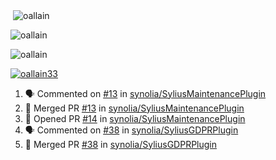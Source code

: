 <p>&nbsp;<img align="center" src="https://github-readme-stats.vercel.app/api?username=oallain&show_icons=true&locale=en" alt="oallain" /></p>

<p><img align="center" src="https://github-readme-streak-stats.herokuapp.com/?user=oallain&" alt="oallain" /></p>

<p><img src="https://github-readme-stats.vercel.app/api/top-langs?username=oallain&show_icons=true&locale=en&layout=compact" alt="oallain" /></p>

<p> <a href="https://twitter.com/oallain33" target="blank"><img src="https://img.shields.io/twitter/follow/oallain33?logo=twitter&style=for-the-badge" alt="oallain33" /></a> </p>

<!--START_SECTION:activity-->
1. 🗣 Commented on [#13](https://github.com/synolia/SyliusMaintenancePlugin/issues/13) in [synolia/SyliusMaintenancePlugin](https://github.com/synolia/SyliusMaintenancePlugin)
2. 🎉 Merged PR [#13](https://github.com/synolia/SyliusMaintenancePlugin/pull/13) in [synolia/SyliusMaintenancePlugin](https://github.com/synolia/SyliusMaintenancePlugin)
3. 💪 Opened PR [#14](https://github.com/synolia/SyliusMaintenancePlugin/pull/14) in [synolia/SyliusMaintenancePlugin](https://github.com/synolia/SyliusMaintenancePlugin)
4. 🗣 Commented on [#38](https://github.com/synolia/SyliusGDPRPlugin/issues/38) in [synolia/SyliusGDPRPlugin](https://github.com/synolia/SyliusGDPRPlugin)
5. 🎉 Merged PR [#38](https://github.com/synolia/SyliusGDPRPlugin/pull/38) in [synolia/SyliusGDPRPlugin](https://github.com/synolia/SyliusGDPRPlugin)
<!--END_SECTION:activity-->
